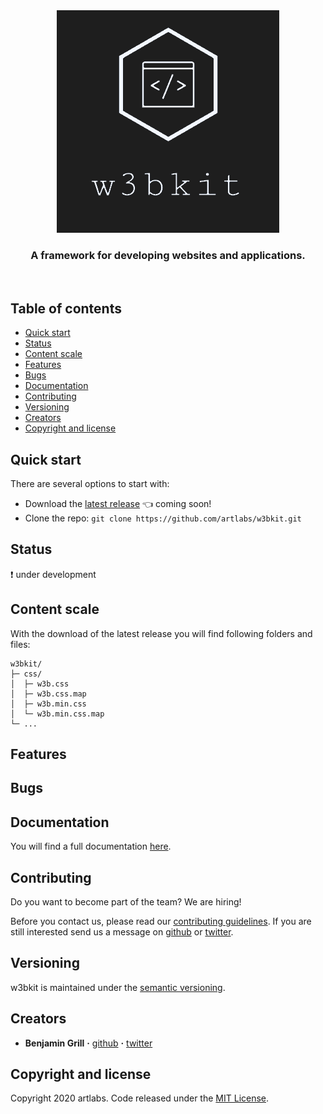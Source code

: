 
<div align='center'>
  <a href='#'>
    <img src='misc/logo.png' alt='logo'>
  </a>
</div>

<h3 align='center'>
  A framework for developing websites and applications.
</h3>

<br>

## Table of contents

- [Quick start](#quick-start)
- [Status](#status)
- [Content scale](#content-scale)
- [Features](#features)
- [Bugs](#bugs)
- [Documentation](#documentation)
- [Contributing](#contributing)
- [Versioning](#versioning)
- [Creators](#creators)
- [Copyright and license](#copyright-and-license)

## Quick start

There are several options to start with:

- Download the [latest release](#) :point_left: coming soon!
- Clone the repo: `git clone https://github.com/artlabs/w3bkit.git`

## Status

:exclamation: under development

## Content scale

With the download of the latest release you will find following folders and files:
```text
w3bkit/
├─ css/
│  ├─ w3b.css
│  ├─ w3b.css.map
│  ├─ w3b.min.css
│  └─ w3b.min.css.map
└─ ...
```

## Features

## Bugs

## Documentation

You will find a full documentation [here](#).

## Contributing

Do you want to become part of the team? We are hiring!

Before you contact us, please read our [contributing guidelines](.github/CONTRIBUTING.md). If you are still interested send us a message on [github](https://github.com/artlabs) or [twitter](https://twitter.com/artlabs3).

## Versioning

w3bkit is maintained under the [semantic versioning](https://semver.org/).

## Creators

- **Benjamin Grill**  **·** [github](https://github.com/artlabs) **·** [twitter](https://twitter.com/artlabs3)

## Copyright and license

Copyright 2020 artlabs. Code released under the [MIT License](LICENSE).
